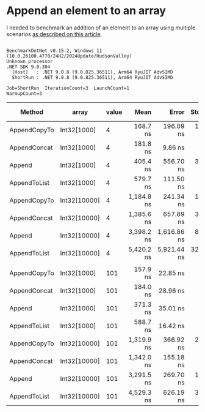 # Append an element to an array

I needed to benchmark an addition of an element to an array using multiple scenarios [as described on this article](https://www.techiedelight.com/add-new-elements-array-csharp/).

```

BenchmarkDotNet v0.15.2, Windows 11 (10.0.26100.4770/24H2/2024Update/HudsonValley)
Unknown processor
.NET SDK 9.0.304
  [Host]   : .NET 9.0.8 (9.0.825.36511), Arm64 RyuJIT AdvSIMD
  ShortRun : .NET 9.0.8 (9.0.825.36511), Arm64 RyuJIT AdvSIMD

Job=ShortRun  IterationCount=3  LaunchCount=1  
WarmupCount=3  

```
| Method       | array        | value | Mean       | Error       | StdDev    | StdErr    | Min        | Max        | Op/s        | Ratio | Gen0    | Gen1   | Allocated | Alloc Ratio |
|------------- |------------- |------ |-----------:|------------:|----------:|----------:|-----------:|-----------:|------------:|------:|--------:|-------:|----------:|------------:|
| AppendCopyTo | Int32[1000]  | 4     |   168.7 ns |   196.09 ns |  10.75 ns |   6.21 ns |   161.5 ns |   181.0 ns | 5,928,911.4 |  0.42 |  0.9632 |      - |   3.94 KB |        1.00 |
| AppendConcat | Int32[1000]  | 4     |   181.8 ns |     9.86 ns |   0.54 ns |   0.31 ns |   181.4 ns |   182.5 ns | 5,499,313.4 |  0.45 |  0.9842 |      - |   4.02 KB |        1.02 |
| Append       | Int32[1000]  | 4     |   405.4 ns |   556.70 ns |  30.51 ns |  17.62 ns |   374.6 ns |   435.6 ns | 2,466,409.8 |  1.00 |  0.9632 |      - |   3.94 KB |        1.00 |
| AppendToList | Int32[1000]  | 4     |   579.7 ns |   111.50 ns |   6.11 ns |   3.53 ns |   574.1 ns |   586.2 ns | 1,724,966.1 |  1.44 |  3.8452 |      - |  15.73 KB |        4.00 |
| AppendCopyTo | Int32[10000] | 4     | 1,184.8 ns |   241.34 ns |  13.23 ns |   7.64 ns | 1,169.8 ns | 1,194.8 ns |   843,992.0 |  2.93 |  9.5234 |      - |  39.09 KB |        9.93 |
| AppendConcat | Int32[10000] | 4     | 1,385.6 ns |   657.89 ns |  36.06 ns |  20.82 ns | 1,349.9 ns | 1,422.0 ns |   721,734.1 |  3.43 |  9.5234 |      - |  39.18 KB |        9.95 |
| Append       | Int32[10000] | 4     | 3,398.2 ns | 1,616.86 ns |  88.63 ns |  51.17 ns | 3,300.1 ns | 3,472.5 ns |   294,274.2 |  8.41 |  9.5215 |      - |  39.09 KB |        9.93 |
| AppendToList | Int32[10000] | 4     | 5,420.2 ns | 5,921.44 ns | 324.57 ns | 187.39 ns | 5,117.2 ns | 5,762.7 ns |   184,495.4 | 13.42 | 37.9715 | 6.3248 | 156.36 KB |       39.71 |
|              |              |       |            |             |           |           |            |            |             |       |         |        |           |             |
| AppendCopyTo | Int32[1000]  | 101   |   157.9 ns |    22.85 ns |   1.25 ns |   0.72 ns |   156.7 ns |   159.2 ns | 6,334,403.3 |  0.43 |  0.9632 |      - |   3.94 KB |        1.00 |
| AppendConcat | Int32[1000]  | 101   |   184.0 ns |    28.96 ns |   1.59 ns |   0.92 ns |   182.5 ns |   185.7 ns | 5,435,154.9 |  0.50 |  0.9842 |      - |   4.02 KB |        1.02 |
| Append       | Int32[1000]  | 101   |   371.3 ns |    35.01 ns |   1.92 ns |   1.11 ns |   369.9 ns |   373.5 ns | 2,693,226.5 |  1.00 |  0.9632 |      - |   3.94 KB |        1.00 |
| AppendToList | Int32[1000]  | 101   |   588.7 ns |    16.42 ns |   0.90 ns |   0.52 ns |   588.1 ns |   589.7 ns | 1,698,689.5 |  1.59 |  3.8452 |      - |  15.73 KB |        4.00 |
| AppendCopyTo | Int32[10000] | 101   | 1,319.9 ns |   366.92 ns |  20.11 ns |  11.61 ns | 1,306.8 ns | 1,343.0 ns |   757,637.4 |  3.55 |  9.5234 |      - |  39.09 KB |        9.93 |
| AppendConcat | Int32[10000] | 101   | 1,342.0 ns |   155.18 ns |   8.51 ns |   4.91 ns | 1,333.5 ns | 1,350.5 ns |   745,148.8 |  3.61 |  9.5234 |      - |  39.18 KB |        9.95 |
| Append       | Int32[10000] | 101   | 3,291.5 ns |   269.70 ns |  14.78 ns |   8.53 ns | 3,280.1 ns | 3,308.2 ns |   303,813.5 |  8.86 |  9.5215 |      - |  39.09 KB |        9.93 |
| AppendToList | Int32[10000] | 101   | 4,529.3 ns |   626.19 ns |  34.32 ns |  19.82 ns | 4,492.7 ns | 4,560.8 ns |   220,786.2 | 12.20 | 37.9715 | 6.3248 | 156.36 KB |       39.71 |
